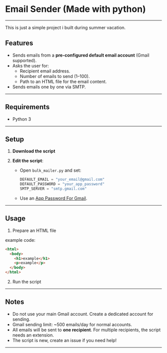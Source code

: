 # Email Sender (Made with python)

---

This is just a simple project i built during summer vacation.

## Features
- Sends emails from a **pre-configured default email account** (Gmail supported).
- Asks the user for:
  - Recipient email address.
  - Number of emails to send (1–100).
  - Path to an HTML file for the email content.
- Sends emails one by one via SMTP.

---

## Requirements
- Python 3

---

## Setup
1. **Download the script**

2. **Edit the script**:
   - Open `bulk_mailer.py` and set:
     ```python
     DEFAULT_EMAIL = "your_email@gmail.com"
     DEFAULT_PASSWORD = "your_app_password"
     SMTP_SERVER = "smtp.gmail.com"
     ```
   - Use an [App Password For Gmail](https://support.google.com/mail/answer/185833?hl=en).
     
---

## Usage
1. Prepare an HTML file

example code:

   ```html
   <html>
     <body>
       <h1>example</h1>
       <p>example</p>
     </body>
   </html>
   ```

2. Run the script


---

## Notes
- Do not use your main Gmail account. Create a dedicated account for sending.
- Gmail sending limit: ~500 emails/day for normal accounts.
- All emails will be sent to **one recipient**. For multiple recipients, the script needs an extension.
- The script is new, create an issue if you need help!

---
